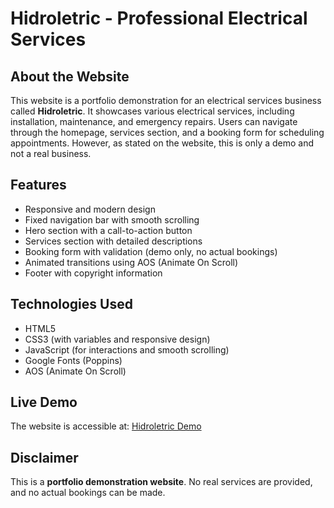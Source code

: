 # Hidroletric - Professional Electrical Services

## About the Website
This website is a portfolio demonstration for an electrical services business called **Hidroletric**. It showcases various electrical services, including installation, maintenance, and emergency repairs. Users can navigate through the homepage, services section, and a booking form for scheduling appointments. However, as stated on the website, this is only a demo and not a real business.

## Features
- Responsive and modern design
- Fixed navigation bar with smooth scrolling
- Hero section with a call-to-action button
- Services section with detailed descriptions
- Booking form with validation (demo only, no actual bookings)
- Animated transitions using AOS (Animate On Scroll)
- Footer with copyright information

## Technologies Used
- HTML5
- CSS3 (with variables and responsive design)
- JavaScript (for interactions and smooth scrolling)
- Google Fonts (Poppins)
- AOS (Animate On Scroll)

## Live Demo
The website is accessible at:
[Hidroletric Demo](https://dddevid.github.io/Business-websites-templates/Hidroletric%20-%20Electricitan/index.html)

## Disclaimer
This is a **portfolio demonstration website**. No real services are provided, and no actual bookings can be made.

